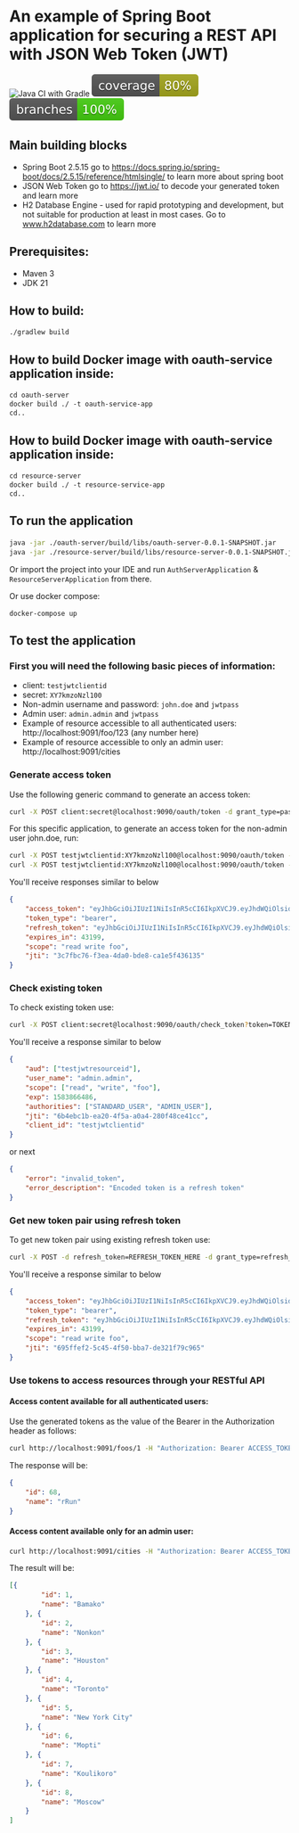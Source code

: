 
# An example of Spring Boot application for securing a REST API with JSON Web Token (JWT)
![Java CI with Gradle](https://github.com/andrei-punko/spring-boot-jwt/workflows/Java%20CI%20with%20Gradle/badge.svg)
[![Coverage](.github/badges/jacoco.svg)](https://github.com/andrei-punko/spring-boot-jwt/actions/workflows/gradle.yml)
[![Branches](.github/badges/branches.svg)](https://github.com/andrei-punko/spring-boot-jwt/actions/workflows/gradle.yml)

## Main building blocks
 * Spring Boot 2.5.15 go to https://docs.spring.io/spring-boot/docs/2.5.15/reference/htmlsingle/ to learn more about spring boot
 * JSON Web Token go to https://jwt.io/ to decode your generated token and learn more
 * H2 Database Engine - used for rapid prototyping and development, but not suitable for production at least in most cases. Go to www.h2database.com to learn more

## Prerequisites:
- Maven 3
- JDK 21

## How to build:
    ./gradlew build

## How to build Docker image with oauth-service application inside:
    cd oauth-server
    docker build ./ -t oauth-service-app
    cd..

## How to build Docker image with oauth-service application inside:
    cd resource-server
    docker build ./ -t resource-service-app
    cd..

## To run the application

```bash
java -jar ./oauth-server/build/libs/oauth-server-0.0.1-SNAPSHOT.jar
java -jar ./resource-server/build/libs/resource-server-0.0.1-SNAPSHOT.jar
```

Or import the project into your IDE and run `AuthServerApplication` & `ResourceServerApplication` from there.

Or use docker compose:
```shell
docker-compose up
```

## To test the application

### First you will need the following basic pieces of information:

 * client: `testjwtclientid`
 * secret: `XY7kmzoNzl100`
 * Non-admin username and password: `john.doe` and `jwtpass`
 * Admin user: `admin.admin` and `jwtpass`
 * Example of resource accessible to all authenticated users: http://localhost:9091/foo/123 (any number here)
 * Example of resource accessible to only an admin user: http://localhost:9091/cities

### Generate access token

Use the following generic command to generate an access token:

```bash
curl -X POST client:secret@localhost:9090/oauth/token -d grant_type=password -d username=user -d password=pwd
```

For this specific application, to generate an access token for the non-admin user john.doe, run:

```bash
curl -X POST testjwtclientid:XY7kmzoNzl100@localhost:9090/oauth/token -d grant_type=password -d username=john.doe -d password=jwtpass
curl -X POST testjwtclientid:XY7kmzoNzl100@localhost:9090/oauth/token -d grant_type=password -d username=admin.admin -d password=jwtpass
```

You'll receive responses similar to below

```json
{
    "access_token": "eyJhbGciOiJIUzI1NiIsInR5cCI6IkpXVCJ9.eyJhdWQiOlsidGVzdGp3dHJlc291cmNlaWQiXSwidXNlcl9uYW1lIjoiYWRtaW4uYWRtaW4iLCJzY29wZSI6WyJyZWFkIiwid3JpdGUiLCJmb28iXSwiZXhwIjoxNTgzODY4MjkwLCJhdXRob3JpdGllcyI6WyJTVEFOREFSRF9VU0VSIiwiQURNSU5fVVNFUiJdLCJqdGkiOiIzYzdmYmM3Ni1mM2VhLTRkYTAtYmRlOC1jYTFlNWY0MzYxMzUiLCJjbGllbnRfaWQiOiJ0ZXN0and0Y2xpZW50aWQifQ.ki0W0_jLX4RqhnqTIdBg1j14yfJOyeipHH9W_7d-WTA",
    "token_type": "bearer",
    "refresh_token": "eyJhbGciOiJIUzI1NiIsInR5cCI6IkpXVCJ9.eyJhdWQiOlsidGVzdGp3dHJlc291cmNlaWQiXSwidXNlcl9uYW1lIjoiYWRtaW4uYWRtaW4iLCJzY29wZSI6WyJyZWFkIiwid3JpdGUiLCJmb28iXSwiYXRpIjoiM2M3ZmJjNzYtZjNlYS00ZGEwLWJkZTgtY2ExZTVmNDM2MTM1IiwiZXhwIjoxNTg2NDE3MDkwLCJhdXRob3JpdGllcyI6WyJTVEFOREFSRF9VU0VSIiwiQURNSU5fVVNFUiJdLCJqdGkiOiIwMzQyYzJmOC05MDI0LTQxNzItYWZjZC0wZDhhZjJkMjIxYzQiLCJjbGllbnRfaWQiOiJ0ZXN0and0Y2xpZW50aWQifQ.wEg_JSEn97KulZVbqd2gq-7piacX6JZ_KOilIy0W_Pk",
    "expires_in": 43199,
    "scope": "read write foo",
    "jti": "3c7fbc76-f3ea-4da0-bde8-ca1e5f436135"
}
```

### Check existing token

To check existing token use:
```bash
curl -X POST client:secret@localhost:9090/oauth/check_token?token=TOKEN_HERE
```

You'll receive a response similar to below
```json
{
    "aud": ["testjwtresourceid"],
    "user_name": "admin.admin",
    "scope": ["read", "write", "foo"],
    "exp": 1583866486,
    "authorities": ["STANDARD_USER", "ADMIN_USER"],
    "jti": "6b4ebc1b-ea20-4f5a-a0a4-280f48ce41cc",
    "client_id": "testjwtclientid"
}
```
or next
```json
{
    "error": "invalid_token",
    "error_description": "Encoded token is a refresh token"
}
```

### Get new token pair using refresh token

To get new token pair using existing refresh token use:
```bash
curl -X POST -d refresh_token=REFRESH_TOKEN_HERE -d grant_type=refresh_token client:secret@localhost:9090/oauth/token
```

You'll receive a response similar to below
```json
{
    "access_token": "eyJhbGciOiJIUzI1NiIsInR5cCI6IkpXVCJ9.eyJhdWQiOlsidGVzdGp3dHJlc291cmNlaWQiXSwidXNlcl9uYW1lIjoiYWRtaW4uYWRtaW4iLCJzY29wZSI6WyJyZWFkIiwid3JpdGUiLCJmb28iXSwiZXhwIjoxNTgzODcwMjg5LCJhdXRob3JpdGllcyI6WyJTVEFOREFSRF9VU0VSIiwiQURNSU5fVVNFUiJdLCJqdGkiOiI2OTVmZmVmMi01YzQ1LTRmNTAtYmJhNy1kZTMyMWY3OWM5NjUiLCJjbGllbnRfaWQiOiJ0ZXN0and0Y2xpZW50aWQifQ.1aB-ke4dLX1_AdBGzVPtWcG9oOEt3Gptsyz8MrSEp0I",
    "token_type": "bearer",
    "refresh_token": "eyJhbGciOiJIUzI1NiIsInR5cCI6IkpXVCJ9.eyJhdWQiOlsidGVzdGp3dHJlc291cmNlaWQiXSwidXNlcl9uYW1lIjoiYWRtaW4uYWRtaW4iLCJzY29wZSI6WyJyZWFkIiwid3JpdGUiLCJmb28iXSwiYXRpIjoiNjk1ZmZlZjItNWM0NS00ZjUwLWJiYTctZGUzMjFmNzljOTY1IiwiZXhwIjoxNTg2NDE4Mzg0LCJhdXRob3JpdGllcyI6WyJTVEFOREFSRF9VU0VSIiwiQURNSU5fVVNFUiJdLCJqdGkiOiJjYTNjN2VkMS0wYmE4LTRhMDUtYTUwZC0wNzNkZmMyN2M0YzIiLCJjbGllbnRfaWQiOiJ0ZXN0and0Y2xpZW50aWQifQ.hXv1I-t1u_eZ3JSv-3tHSkaTzfXb-jRHG3W5sNIfIoc",
    "expires_in": 43199,
    "scope": "read write foo",
    "jti": "695ffef2-5c45-4f50-bba7-de321f79c965"
}
```

### Use tokens to access resources through your RESTful API

#### Access content available for all authenticated users:

Use the generated tokens as the value of the Bearer in the Authorization header as follows:
```bash
curl http://localhost:9091/foos/1 -H "Authorization: Bearer ACCESS_TOKEN_HERE"
```

The response will be:
```json
{
    "id": 68,
    "name": "rRun"
}
```

#### Access content available only for an admin user:

```bash
curl http://localhost:9091/cities -H "Authorization: Bearer ACCESS_TOKEN_HERE"
```

The result will be:
```json
[{
        "id": 1,
        "name": "Bamako"
    }, {
        "id": 2,
        "name": "Nonkon"
    }, {
        "id": 3,
        "name": "Houston"
    }, {
        "id": 4,
        "name": "Toronto"
    }, {
        "id": 5,
        "name": "New York City"
    }, {
        "id": 6,
        "name": "Mopti"
    }, {
        "id": 7,
        "name": "Koulikoro"
    }, {
        "id": 8,
        "name": "Moscow"
    }
]
```
